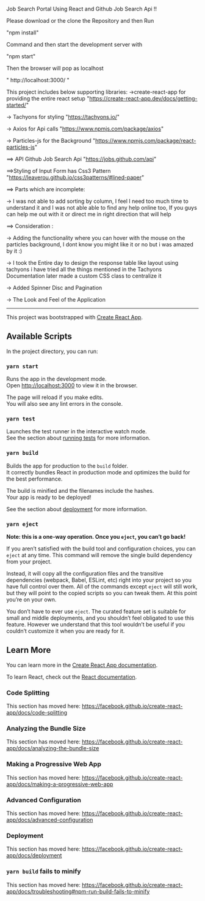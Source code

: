Job Search Portal Using React and Github Job Search Api !!

Please download or the clone the Repository and then Run

"npm install"

Command and then start the development server with

"npm start"

Then the browser will pop as localhost

" http://localhost:3000/ "

This project includes below supporting libraries:
->create-react-app for providing the entire react setup "https://create-react-app.dev/docs/getting-started/"

-> Tachyons for styling "https://tachyons.io/"

-> Axios for Api calls "https://www.npmjs.com/package/axios"

-> Particles-js for the Background "https://www.npmjs.com/package/react-particles-js"

==> API
Github Job Search Api "https://jobs.github.com/api"

==>Styling of Input Form has Css3 Pattern "https://leaverou.github.io/css3patterns/#lined-paper"

==> Parts which are incomplete:

-> I was not able to add sorting by column, I feel I need too much time to understand it and I was not able able to find any help online too, If you guys can help me out with it or direct me in right direction that will help

==> Consideration :

-> Adding the functionality where you can hover with the mouse on the particles background, I dont know you might like it or no but i was amazed by it :)

-> I took the Entire day to design the response table like layout using tachyons i have tried all the things mentioned in the Tachyons Documentation later made a custom CSS class to centralize it

-> Added Spinner Disc and Pagination

-> The Look and Feel of the Application

---

This project was bootstrapped with [Create React App](https://github.com/facebook/create-react-app).

## Available Scripts

In the project directory, you can run:

### `yarn start`

Runs the app in the development mode.<br />
Open [http://localhost:3000](http://localhost:3000) to view it in the browser.

The page will reload if you make edits.<br />
You will also see any lint errors in the console.

### `yarn test`

Launches the test runner in the interactive watch mode.<br />
See the section about [running tests](https://facebook.github.io/create-react-app/docs/running-tests) for more information.

### `yarn build`

Builds the app for production to the `build` folder.<br />
It correctly bundles React in production mode and optimizes the build for the best performance.

The build is minified and the filenames include the hashes.<br />
Your app is ready to be deployed!

See the section about [deployment](https://facebook.github.io/create-react-app/docs/deployment) for more information.

### `yarn eject`

**Note: this is a one-way operation. Once you `eject`, you can’t go back!**

If you aren’t satisfied with the build tool and configuration choices, you can `eject` at any time. This command will remove the single build dependency from your project.

Instead, it will copy all the configuration files and the transitive dependencies (webpack, Babel, ESLint, etc) right into your project so you have full control over them. All of the commands except `eject` will still work, but they will point to the copied scripts so you can tweak them. At this point you’re on your own.

You don’t have to ever use `eject`. The curated feature set is suitable for small and middle deployments, and you shouldn’t feel obligated to use this feature. However we understand that this tool wouldn’t be useful if you couldn’t customize it when you are ready for it.

## Learn More

You can learn more in the [Create React App documentation](https://facebook.github.io/create-react-app/docs/getting-started).

To learn React, check out the [React documentation](https://reactjs.org/).

### Code Splitting

This section has moved here: https://facebook.github.io/create-react-app/docs/code-splitting

### Analyzing the Bundle Size

This section has moved here: https://facebook.github.io/create-react-app/docs/analyzing-the-bundle-size

### Making a Progressive Web App

This section has moved here: https://facebook.github.io/create-react-app/docs/making-a-progressive-web-app

### Advanced Configuration

This section has moved here: https://facebook.github.io/create-react-app/docs/advanced-configuration

### Deployment

This section has moved here: https://facebook.github.io/create-react-app/docs/deployment

### `yarn build` fails to minify

This section has moved here: https://facebook.github.io/create-react-app/docs/troubleshooting#npm-run-build-fails-to-minify

